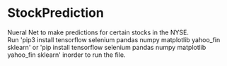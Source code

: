 # StockPrediction
Nueral Net to make predictions for certain stocks in the NYSE.  
Run 'pip3 install tensorflow selenium pandas numpy matplotlib yahoo_fin sklearn' or 'pip install tensorflow selenium pandas numpy matplotlib yahoo_fin sklearn' inorder to run the file.

